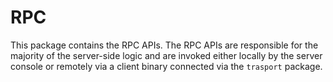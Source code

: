RPC
====

This package contains the RPC APIs. The RPC APIs are responsible for the majority of the server-side logic and are invoked either locally by the server console or remotely via a client binary connected via the `trasport` package.

